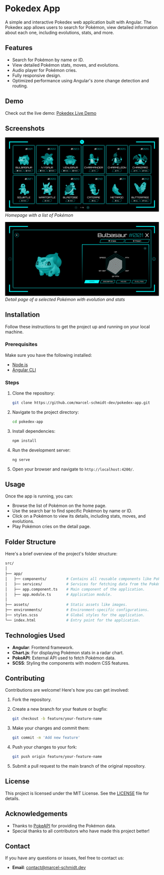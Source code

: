 # Pokedex App

A simple and interactive Pokedex web application built with Angular. The Pokedex app allows users to search for Pokémon, view detailed information about each one, including evolutions, stats, and more.

## Features

- Search for Pokémon by name or ID.
- View detailed Pokémon stats, moves, and evolutions.
- Audio player for Pokémon cries.
- Fully responsive design.
- Optimized performance using Angular's zone change detection and routing.

## Demo

Check out the live demo: [Pokedex Live Demo](https://jarvis-dex.netlify.app)

## Screenshots

![Pokedex Home](./screenshots/list.png)
_Homepage with a list of Pokémon_

![Pokemon Detail](./screenshots/detail.png)
_Detail page of a selected Pokémon with evolution and stats_

## Installation

Follow these instructions to get the project up and running on your local machine.

### Prerequisites

Make sure you have the following installed:

- [Node.js](https://nodejs.org/)
- [Angular CLI](https://angular.io/cli)

### Steps

1. Clone the repository:

   ```bash
   git clone https://github.com/marcel-schmidt-dev/pokedex-app.git
   ```

2. Navigate to the project directory:

   ```bash
   cd pokedex-app
   ```

3. Install dependencies:

   ```bash
   npm install
   ```

4. Run the development server:

   ```bash
   ng serve
   ```

5. Open your browser and navigate to `http://localhost:4200/`.

## Usage

Once the app is running, you can:

- Browse the list of Pokémon on the home page.
- Use the search bar to find specific Pokémon by name or ID.
- Click on a Pokémon to view its details, including stats, moves, and evolutions.
- Play Pokémon cries on the detail page.

## Folder Structure

Here's a brief overview of the project's folder structure:

```bash
src/
│
├── app/
│   ├── components/         # Contains all reusable components like PokemonList, PokemonDetail, etc.
│   ├── services/           # Services for fetching data from the Pokémon API.
│   ├── app.component.ts    # Main component of the application.
│   ├── app.module.ts       # Application module.
│
├── assets/                 # Static assets like images.
├── environments/           # Environment-specific configurations.
├── styles.scss             # Global styles for the application.
└── index.html              # Entry point for the application.
```

## Technologies Used

- **Angular**: Frontend framework.
- **Chart.js**: For displaying Pokémon stats in a radar chart.
- **PokeAPI**: External API used to fetch Pokémon data.
- **SCSS**: Styling the components with modern CSS features.

## Contributing

Contributions are welcome! Here's how you can get involved:

1. Fork the repository.

2. Create a new branch for your feature or bugfix:

   ```bash
   git checkout -b feature/your-feature-name
   ```

3. Make your changes and commit them:

   ```bash
   git commit -m 'Add new feature'
   ```

4. Push your changes to your fork:

   ```bash
   git push origin feature/your-feature-name
   ```

5. Submit a pull request to the main branch of the original repository.

## License

This project is licensed under the MIT License. See the [LICENSE](./LICENSE) file for details.

## Acknowledgements

- Thanks to [PokeAPI](https://pokeapi.co/) for providing the Pokémon data.
- Special thanks to all contributors who have made this project better!

## Contact

If you have any questions or issues, feel free to contact us:

- **Email**: contact@marcel-schmidt.dev

```

```
